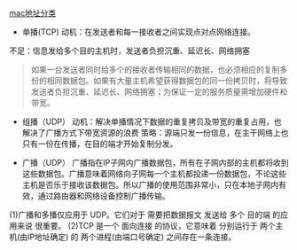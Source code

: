 [mac地址分类](https://www.cnblogs.com/GyForever1004/p/9147733.html)



* 单播(TCP)
动机：在发送者和每一接收者之间实现点对点网络连接。

不足：信息发给多个目的主机时，发送者负担沉重、延迟长、网络拥塞
> 如果一台发送者同时给多个的接收者传输相同的数据，也必须相应的复制多份的相同数据包。如果有大量主机希望获得数据包的同一份拷贝时，将导致发送者负担沉重、延迟长、网络拥塞；为保证一定的服务质量需增加硬件和带宽。

* 组播（UDP）
动机：解决单播情况下数据的重复拷贝及带宽的重复占用，也解决了广播方式下带宽资源的浪费
策略：源端只发一份信息，在主干网络上也只有一份在传播，在目的端才开始复制分发。

* 广播（UDP）
广播指在IP子网内广播数据包，所有在子网内部的主机都将收到这些数据包。广播意味着网络向子网每一个主机都投递一份数据包，不论这些主机是否乐于接收该数据包。所以广播的使用范围非常小，只在本地子网内有效，通过路由器和网络设备控制广播传输。

(1)广播和多播仅应用于 UDP。它们对于 需要把数据报文 发送给 多个 目的端 的应用来说 很重要。
(2)TCP 是一个 面向连接 的协议，它意味着 分别运行于 两个主机(由IP地址确定) 的 两个进程(由端口号确定) 之间存在一条连接。


